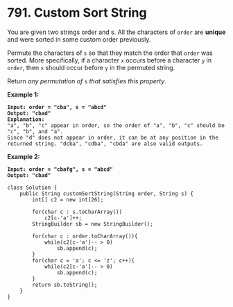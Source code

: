 # 791. Custom Sort String

You are given two strings order and s. All the characters of `order` are **unique** and were sorted in some custom order previously.

Permute the characters of `s` so that they match the order that `order` was sorted. More specifically, if a character `x` occurs before a character `y` in `order`, then `x` should occur before `y` in the permuted string.

Return _any permutation of_ `s` _that satisfies this property_.

&#x20;

**Example 1:**

<pre><code><strong>Input: order = "cba", s = "abcd"
</strong><strong>Output: "cbad"
</strong><strong>Explanation: 
</strong>"a", "b", "c" appear in order, so the order of "a", "b", "c" should be "c", "b", and "a". 
Since "d" does not appear in order, it can be at any position in the returned string. "dcba", "cdba", "cbda" are also valid outputs.
</code></pre>

**Example 2:**

<pre><code><strong>Input: order = "cbafg", s = "abcd"
</strong><strong>Output: "cbad"
</strong></code></pre>

```
class Solution {
    public String customSortString(String order, String s) {
        int[] c2 = new int[26];

        for(char c : s.toCharArray())
            c2[c-'a']++;     
        StringBuilder sb = new StringBuilder();
        
        for(char c : order.toCharArray()){
            while(c2[c-'a']-- > 0)
                sb.append(c);
        }
        for(char c = 'a'; c <= 'z'; c++){
            while(c2[c-'a']-- > 0)
                sb.append(c);
        }        
        return sb.toString();
    }
}


```
